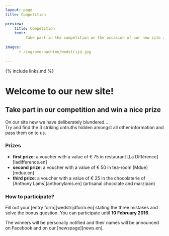 ```yaml
---
layout: page
title: Competition

preview:
    title: Competition
    text: 
         Take part in the competition on the occasion of our new site and win a nice prize!
        
images:
      - /img/overnachten/wedstrijd.jpg
      
---
```


{% include links.md %}

# Welcome to our new site!

## Take part in our competition and win a nice prize

On our site new we have deliberately blundered...<br> 
Try and find the 3 striking untruths hidden amongst all other information and pass them on to us.


### Prizes

- **first prize**: a voucher with a value of € 75 in restaurant [La Différence][ladifference.en]
- **second prize**: a voucher with a value of € 50 in tea-room [Mdue][mdue.en]
- **third prize**: a voucher with a value of € 25 in the chocolaterie of [Anthony Lams][anthonylams.en] (artisanal chocolate and marzipan)

### How to participate?


Fill out your [entry form][wedstrijdform.en] stating the three mistakes and solve the bonus question. You can participate until **10 February 2016**.

The winners will be personally notified and their names will be announced on Facebook and on our [newspage][news.en].

